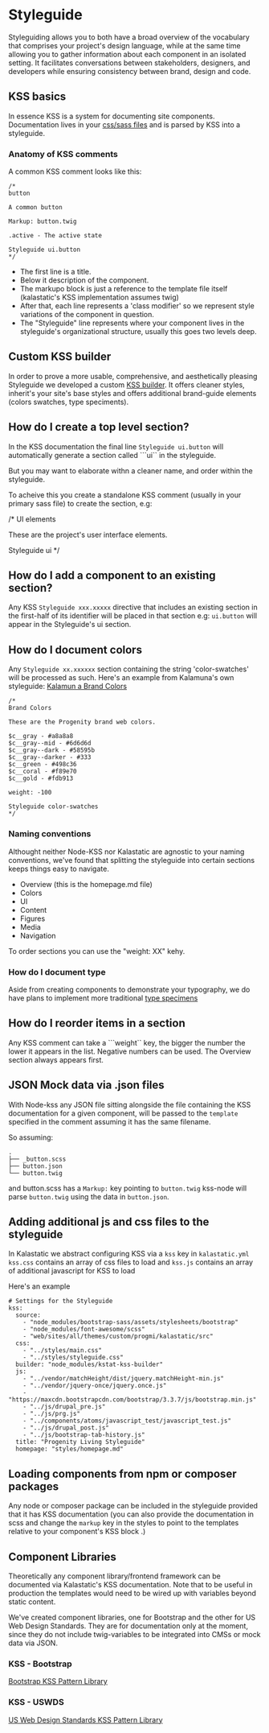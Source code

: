 # Styleguide

Styleguiding allows you to both have a broad overview of the vocabulary that comprises your project's design language, while at the same time allowing you to gather information about each component in an isolated setting. It facilitates conversations between stakeholders, designers, and developers while ensuring consistency between brand, design and code.

## KSS basics

In essence KSS is a system for documenting site components.
Documentation lives in your [css/sass files](https://github.com/kss-node/kss-node#kss-node) and is parsed by KSS into a styleguide.


### Anatomy of KSS comments

A common KSS comment looks like this:

```
/*
button

A common button

Markup: button.twig

.active - The active state

Styleguide ui.button
*/
```

- The first line is a title.
- Below it description of the component.
- The markupo block is just a reference to the template file itself (kalastatic's KSS implementation assumes twig)
- After that, each line represents a 'class modifier' so we represent style variations of the component in question.
- The "Styleguide" line represents where your component lives in the styleguide's  organizational structure, usually this goes two levels deep.


## Custom KSS builder

In order to prove a more usable, comprehensive, and aesthetically pleasing Styleguide we developed a custom [KSS builder](https://github.com/kalamuna/kstat-kss-builder). It offers cleaner styles, inherit's your site's base styles and offers additional brand-guide elements (colors swatches, type speciments).


## How do I create a top level section?

In the KSS documentation the final line ```Styleguide ui.button``` will automatically generate a section called ```ui`` in the styleguide.

But you may want to elaborate withn a cleaner name, and order within the styleguide.

To acheive this you create a standalone KSS comment (usually in your primary sass file) to create the section, e.g:

/*
UI elements

These are the project's user interface elements.

Styleguide ui
*/


## How do I add a component to an existing section?

Any KSS ```Styleguide xxx.xxxxx``` directive that includes an existing section in the first-half of its identifier will be placed in that section e.g: ```ui.button``` will appear in the Styleguide's ui section.


## How do I document colors

Any ```Styleguide xx.xxxxxx``` section  containing the string 'color-swatches' will be processed as such. Here's an example from Kalamuna's own styleguide: [Kalamun a Brand Colors](https://blog.kalamuna.com/kalastatic/styleguide/section-color-swatches.html)

```
/*
Brand Colors

These are the Progenity brand web colors.

$c__gray - #a8a8a8
$c__gray--mid - #6d6d6d
$c__gray--dark - #58595b
$c__gray--darker - #333
$c__green - #498c36
$c__coral - #f89e70
$c__gold - #fdb913

weight: -100

Styleguide color-swatches
*/
```


### Naming conventions

Althought neither Node-KSS nor Kalastatic are agnostic to your naming conventions, we've found that splitting the styleguide into certain sections keeps things easy to navigate.
* Overview (this is the homepage.md file)
* Colors
* UI
* Content
* Figures
* Media
* Navigation

To order sections you can use the "weight: XX" kehy.

### How do I document type

Aside from creating components to demonstrate your typography, we do have plans to implement more traditional [type specimens](https://github.com/kalamuna/kstat-kss-builder/issues/15)

## How do I reorder items in a section
Any KSS comment can take a ```weight`` key, the bigger the number the lower it appears in the list. Negative numbers can be used. The Overview section always appears first.

## JSON Mock data via .json files

With Node-kss any JSON file sitting alongside the file containing the KSS documentation for a given component, will be passed to the ```template``` specified in the comment assuming it has the same filename.

So assuming:
```
.
├── _button.scss
├── button.json
└── button.twig
```
and button.scss has a ```Markup:``` key pointing to ```button.twig``` kss-node will parse ```button.twig``` using the data in ```button.json```.

## Adding additional js and css files to the styleguide
In Kalastatic we abstract configuring KSS via a ```kss``` key in ```kalastatic.yml```
```kss.css``` contains an array of css files to load  and ```kss.js``` contains an array of additional javascript for KSS to load

Here's an example
```
# Settings for the Styleguide
kss:
  source:
    - "node_modules/bootstrap-sass/assets/stylesheets/bootstrap"
    - "node_modules/font-awesome/scss"
    - "web/sites/all/themes/custom/progmi/kalastatic/src"
  css:
    - "../styles/main.css"
    - "../styles/styleguide.css"
  builder: "node_modules/kstat-kss-builder"
  js:
    - "../vendor/matchHeight/dist/jquery.matchHeight-min.js"
    - "../vendor/jquery-once/jquery.once.js"
    - "https://maxcdn.bootstrapcdn.com/bootstrap/3.3.7/js/bootstrap.min.js"
    - "../js/drupal_pre.js"
    - "../js/prg.js"
    - "../components/atoms/javascript_test/javascript_test.js"
    - "../js/drupal_post.js"
    - "../js/bootstrap-tab-history.js"
  title: "Progenity Living Styleguide"
  homepage: "styles/homepage.md"
```

## Loading components from npm or composer packages

Any node or composer package can be included in the styleguide provided that it has KSS documentation (you can also provide the documentation in scss and change the ```markup``` key in the styles to point to the templates relative to your component's KSS block .)

## Component Libraries
Theoretically any component library/frontend framework can be documented via Kalastatic's KSS documentation. Note that to be useful in production the templates would need to be wired up with variables beyond static content.

We've created component libraries, one for Bootstrap and the other for US Web Design Standards. They are for documentation only at the moment, since they do not include twig-variables to be integrated into CMSs or mock data via JSON.

### KSS - Bootstrap
[Bootstrap KSS Pattern Library](https://github.com/kalamuna/kss-bootstrap)


### KSS - USWDS
[US Web Design Standards KSS Pattern Library](https://github.com/kalamuna/kss-uswds)
